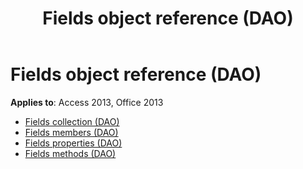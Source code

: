 ﻿---
title: Fields object reference (DAO)
TOCTitle: Fields Object
ms:assetid: 2c85ad07-f3b7-471a-954e-7295bd4c13f2
ms:mtpsurl: https://msdn.microsoft.com/library/Dn124179(v=office.15)
ms:contentKeyID: 52071815
ms.date: 09/18/2015
mtps_version: v=office.15
---

# Fields object reference (DAO)

**Applies to**: Access 2013, Office 2013

- [Fields collection (DAO)](fields-collection-dao.md)
- [Fields members (DAO)](fields-members-dao.md)
- [Fields properties (DAO)](fields-properties-dao.md)
- [Fields methods (DAO)](fields-methods-dao.md)


